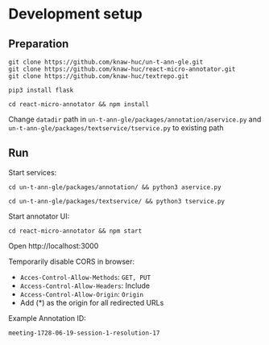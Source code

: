 # Development setup

## Preparation

```shell
git clone https://github.com/knaw-huc/un-t-ann-gle.git
git clone https://github.com/knaw-huc/react-micro-annotator.git
git clone https://github.com/knaw-huc/textrepo.git

pip3 install flask 

cd react-micro-annotator && npm install 
````

Change `datadir` path in `un-t-ann-gle/packages/annotation/aservice.py` and `un-t-ann-gle/packages/textservice/tservice.py` to existing path

## Run

Start services:
```shell
cd un-t-ann-gle/packages/annotation/ && python3 aservice.py
```

```shell
cd un-t-ann-gle/packages/textservice/ && python3 tservice.py
```

Start annotator UI: 
```shell
cd react-micro-annotator && npm start
```

Open http://localhost:3000

Temporarily disable CORS in browser: 
- `Acces-Control-Allow-Methods`: `GET, PUT`
- `Access-Control-Allow-Headers`: Include
- `Access-Control-Allow-Origin`: `Origin`
- Add (*) as the origin for all redirected URLs

Example Annotation ID: 
```
meeting-1728-06-19-session-1-resolution-17
```

